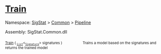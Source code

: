 # [Train](./IClassifier-100663476.md)

Namespace: [SigStat]() > [Common](./../../README.md) > [Pipeline](./../README.md)

Assembly: SigStat.Common.dll

<sub>[Train](./IClassifier-100663476.md) ( <sub>[`List`](https://docs.microsoft.com/en-us/dotnet/api/System.Collections.Generic.List-1)</sub>\<<sub>[`Signature`](./../../Signature.md)</sub>> signatures )</sub>&nbsp; &nbsp; &nbsp; &nbsp; &nbsp; &nbsp; &nbsp; &nbsp; &nbsp;<sub>Trains a model based on the signatures and returns the trained model</sub>

